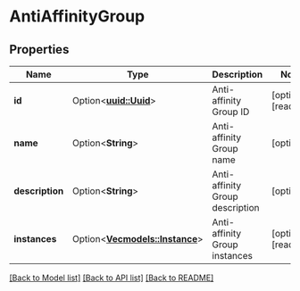 # AntiAffinityGroup

## Properties

Name | Type | Description | Notes
------------ | ------------- | ------------- | -------------
**id** | Option<[**uuid::Uuid**](uuid::Uuid.md)> | Anti-affinity Group ID | [optional][readonly]
**name** | Option<**String**> | Anti-affinity Group name | [optional]
**description** | Option<**String**> | Anti-affinity Group description | [optional]
**instances** | Option<[**Vec<models::Instance>**](instance.md)> | Anti-affinity Group instances | [optional][readonly]

[[Back to Model list]](../README.md#documentation-for-models) [[Back to API list]](../README.md#documentation-for-api-endpoints) [[Back to README]](../README.md)


